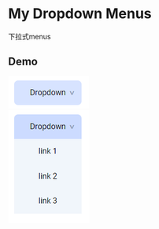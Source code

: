 # My Dropdown Menus

下拉式menus

## Demo

![hide](asset/readme-img/hide.png)  
![show](asset/readme-img/show.png)
